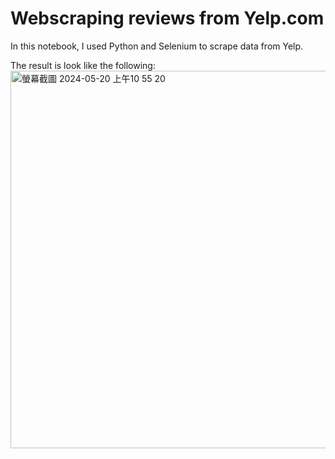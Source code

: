 # Webscraping reviews from Yelp.com
In this notebook, I used Python and Selenium to scrape data from Yelp. 

The result is look like the following:
<img width="604" alt="螢幕截圖 2024-05-20 上午10 55 20" src="https://github.com/ThomasLearningInData/webscraping_YelpReviews/assets/119982528/efd83fd1-33ae-42b5-a5b2-6f599a173418">
